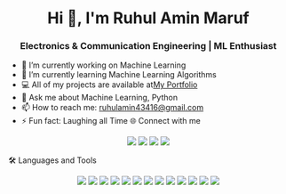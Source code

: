 <h1 align="center">Hi 👋, I'm Ruhul Amin Maruf</h1>
<h3 align="center">Electronics & Communication Engineering | ML Enthusiast </h3>

- 🧠 I’m currently working on Machine Learning
- 🌱 I’m currently learning Machine Learning Algorithms
- 💻 All of my projects are available at[My Portfolio](https://github.com/marufhasan-122)
- 🤖 Ask me about Machine Learning, Python
- 📫 How to reach me: [ruhulamin43416@gmail.com](mailto:ruhulamin43416@gmail.com)
- ⚡ Fun fact: Laughing all Time
🌐 Connect with me
<p align="center">
  <a href="www.linkedin.com/in/ruhul-amin-142917270"><img src="https://img.shields.io/badge/LinkedIn-0077B5?style=for-the-badge&logo=linkedin&logoColor=white"/></a>
  <a href="[https://facebook.com/](https://www.facebook.com/ruhul.amin.maruf.674372/)"><img src="https://img.shields.io/badge/Facebook-1877F2?style=for-the-badge&logo=facebook&logoColor=white"/></a>
  <a href="[https://instagram.com/](https://www.instagram.com/ruhulamin43416?igsh=cGlmMXI2ZnF0Y3N2)"><img src="https://img.shields.io/badge/Instagram-E4405F?style=for-the-badge&logo=instagram&logoColor=white"/></a>
  <a href="[https://youtube.com/](https://www.youtube.com/channel/UCpmL-K7Tqk8KchbJoMXFLzw)"><img src="https://img.shields.io/badge/YouTube-FF0000?style=for-the-badge&logo=youtube&logoColor=white"/></a>
 </p>

 🛠️ Languages and Tools
<p align="center">
  <img src="https://img.shields.io/badge/Jupyter-F37626?style=flat-square&logo=jupyter&logoColor=white"/>
  <img src="https://img.shields.io/badge/C-00599C?style=flat-square&logo=c&logoColor=white"/>
  <img src="https://img.shields.io/badge/C++-00599C?style=flat-square&logo=c%2B%2B&logoColor=white"/>
  <img src="https://img.shields.io/badge/C%23-239120?style=flat-square&logo=c-sharp&logoColor=white"/>
  <img src="https://img.shields.io/badge/Python-3776AB?style=flat-square&logo=python&logoColor=white"/>
  <img src="https://img.shields.io/badge/Django-092E20?style=flat-square&logo=django&logoColor=white"/>
  <img src="https://img.shields.io/badge/HTML5-E34F26?style=flat-square&logo=html5&logoColor=white"/>
  <img src="https://img.shields.io/badge/Linux-FCC624?style=flat-square&logo=linux&logoColor=black"/>
  <img src="https://img.shields.io/badge/Matlab-0076A8?style=flat-square&logo=mathworks&logoColor=white"/>
  <img src="https://img.shields.io/badge/MySQL-4479A1?style=flat-square&logo=mysql&logoColor=white"/>
  <img src="https://img.shields.io/badge/Scikit--Learn-F7931E?style=flat-square&logo=scikit-learn&logoColor=white"/>
  <img src="https://img.shields.io/badge/TensorFlow-FF6F00?style=flat-square&logo=tensorflow&logoColor=white"/>
  <img src="https://img.shields.io/badge/OpenCV-5C3EE8?style=flat-square&logo=opencv&logoColor=white"/>
</p>
<!--
**marufhasan-122/marufhasan-122** is a ✨ _special_ ✨ repository because its `README.md` (this file) appears on your GitHub profile.

Here are some ideas to get you started: 

- 🔭 I’m currently working on Machine Learning
- 🌱 I’m currently learning Machine Learning Algorithm
- 👯 I’m looking to collaborate on ...
- 🤔 I’m looking for help with ...
- 💬 Ask me about Python, Machine Learning
- 📫 How to reach me: ruhulamin43416@gmail.com
- 😄 Pronouns: ...
- ⚡ Fun fact: Laughing All time 
-->
